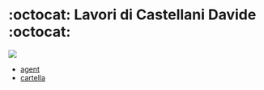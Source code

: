 # :octocat: Lavori di Castellani Davide :octocat:
![](https://www.castellanidavide.it/assets/img/main-covers/main.jpg)
 - [agent](https://github.com/CastellaniDavideTest/Test22-2020-2022-T-CI/blob/18576/agent/docs/README.md)
 - [cartella](https://github.com/CastellaniDavideTest/Test22-2020-2022-T-CI/blob/18576/cartella/docs/README.md)
